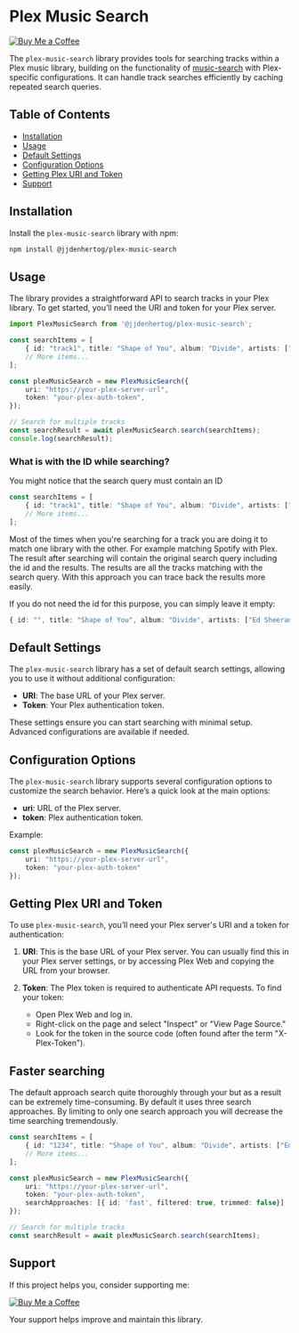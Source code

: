 
# Plex Music Search

[![Buy Me a Coffee](https://www.buymeacoffee.com/assets/img/custom_images/orange_img.png)](https://www.buymeacoffee.com/jjdenhertog)

The `plex-music-search` library provides tools for searching tracks within a Plex music library, building on the functionality of [music-search](https://github.com/jjdenhertog/music-search) with Plex-specific configurations. It can handle track searches efficiently by caching repeated search queries.

## Table of Contents
- [Installation](#installation)
- [Usage](#usage)
- [Default Settings](#default-settings)
- [Configuration Options](#configuration-options)
- [Getting Plex URI and Token](#getting-plex-uri-and-token)
- [Support](#support)

## Installation

Install the `plex-music-search` library with npm:

```bash
npm install @jjdenhertog/plex-music-search
```

## Usage

The library provides a straightforward API to search tracks in your Plex library. To get started, you’ll need the URI and token for your Plex server.

```typescript
import PlexMusicSearch from '@jjdenhertog/plex-music-search';

const searchItems = [
    { id: "track1", title: "Shape of You", album: "Divide", artists: ["Ed Sheeran"] },
    // More items...
];

const plexMusicSearch = new PlexMusicSearch({
    uri: "https://your-plex-server-url",
    token: "your-plex-auth-token",
});

// Search for multiple tracks
const searchResult = await plexMusicSearch.search(searchItems);
console.log(searchResult);
```

### What is with the ID while searching?

You might notice that the search query must contain an ID
```typescript
const searchItems = [
    { id: "track1", title: "Shape of You", album: "Divide", artists: ["Ed Sheeran"] },
    // More items...
];
```

Most of the times when you're searching for a track you are doing it to match one library with the other. For example matching Spotify with Plex. The result after searching will contain the original search query including the id and the results. The results are all the tracks matching with the search query. With this approach you can trace back the results more easily.

If you do not need the id for this purpose, you can simply leave it empty: 
```typescript
{ id: "", title: "Shape of You", album: "Divide", artists: ["Ed Sheeran"] }
```

## Default Settings

The `plex-music-search` library has a set of default search settings, allowing you to use it without additional configuration:

- **URI**: The base URL of your Plex server.
- **Token**: Your Plex authentication token.

These settings ensure you can start searching with minimal setup. Advanced configurations are available if needed.

## Configuration Options

The `plex-music-search` library supports several configuration options to customize the search behavior. Here’s a quick look at the main options:

- **uri**: URL of the Plex server.
- **token**: Plex authentication token.

Example:

```typescript
const plexMusicSearch = new PlexMusicSearch({
    uri: "https://your-plex-server-url",
    token: "your-plex-auth-token"
});
```

## Getting Plex URI and Token

To use `plex-music-search`, you’ll need your Plex server's URI and a token for authentication:

1. **URI**: This is the base URL of your Plex server. You can usually find this in your Plex server settings, or by accessing Plex Web and copying the URL from your browser.

2. **Token**: The Plex token is required to authenticate API requests. To find your token:
   - Open Plex Web and log in.
   - Right-click on the page and select "Inspect" or "View Page Source."
   - Look for the token in the source code (often found after the term "X-Plex-Token").

## Faster searching

The default approach search quite thoroughly through your but as a result can be extremely time-consuming. By default it uses three search approaches. By limiting to only one search approach you will decrease the time searching tremendously.

```typescript
const searchItems = [
    { id: "1234", title: "Shape of You", album: "Divide", artists: ["Ed Sheeran"] },
    // More items...
];

const plexMusicSearch = new PlexMusicSearch({
    uri: "https://your-plex-server-url",
    token: "your-plex-auth-token",
    searchApproaches: [{ id: 'fast', filtered: true, trimmed: false}]
});

// Search for multiple tracks
const searchResult = await plexMusicSearch.search(searchItems);

```

## Support

If this project helps you, consider supporting me:

[![Buy Me a Coffee](https://www.buymeacoffee.com/assets/img/custom_images/orange_img.png)](https://www.buymeacoffee.com/jjdenhertog)

Your support helps improve and maintain this library.
